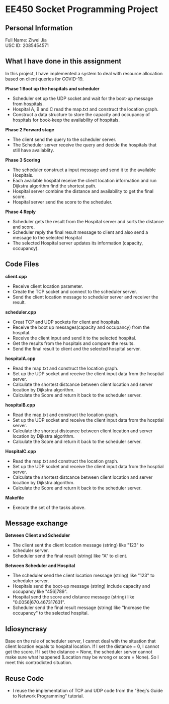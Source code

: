 # **EE450 Socket Programming Project** <br>
## **Personal Information** <br>
Full Name: Ziwei Jia<br>
USC ID: 2085454571<br>

## **What I have done in this assignment** <br>
In this project, I have implemented a system to deal with resource allocation based on client queries for COVID-19. <br>

**Phase 1 Boot up the hospitals and scheduler** <br>
  - Scheduler set up the UDP socket and wait for the boot-up message from hospitals. 
  - Hospital A, B and C read the map.txt and construct the location graph. 
  - Construct a data structure to store the capacity and occupancy of hospitals for book-keep the availability of hospitals.

**Phase 2 Forward stage**<br>
  - The client send the query to the scheduler server.
  - The Scheduler server receive the query and decide the hospitals that still have availablity. <br>
  

**Phase 3 Scoring**<br>
  - The scheduler construct a input message and send it to the available Hospitals.
  - Each available hospital receive the client location information and run Dijkstra  algorithm find the shortest path.
  - Hospital server combine the distance and availability to get the final score.
  - Hospital server send the score to the scheduler.<br>
  
**Phase 4 Reply**<br>
  - Scheduler gets the result from the Hospital server and sorts the distance and score.
  - Scheduler reply the final result message to client and also send a message to the selected Hospital
  - The selected Hospital server updates its information (capacity, occupancy).

## **Code Files** <br>

**client.cpp** <br>
  - Receive client location parameter. 
  - Create the TCP socket and connect to the scheduler server.
  - Send the client location message to scheduler server and receiver the result.

**scheduler.cpp** <br>
  - Creat TCP and UDP sockets for client and hospitals.
  - Receive the boot up messages(capacity and occupancy) from the hospital.
  - Receive the client input and send it to the selected hospital.
  - Get the results from the hospitals and compare the results.
  - Send the final result to client and the selected hospital server.
  

**hospitalA.cpp** <br>
  - Read the map.txt and construct the location graph. 
  - Set up the UDP socket and receive the client input data from the hosptial server.
  - Calculate the shortest distcance between client location and server location by Dijkstra algorithm.
  - Calculate the Score and return it back to the scheduler server.
  
**hospitalB.cpp** <br>
  - Read the map.txt and construct the location graph. 
  - Set up the UDP socket and receive the client input data from the hosptial server.
  - Calculate the shortest distcance between client location and server location by Dijkstra algorithm.
  - Calculate the Score and return it back to the scheduler server.

**HospitalC.cpp** <br>
  - Read the map.txt and construct the location graph. 
  - Set up the UDP socket and receive the client input data from the hosptial server.
  - Calculate the shortest distcance between client location and server location by Dijkstra algorithm.
  - Calculate the Score and return it back to the scheduler server.

**Makefile** <br>
  - Execute the set of the tasks above.
  
## **Message exchange** <br>

**Between Client and Scheduler** <br>
  - The client sent the client location message (string) like "123" to scheduler server.  
  - Scheduler send the final result (string) like "A" to client. 

**Between Scheduler and Hospital**<br>
  - The scheduler send the client location message (string) like "123" to scheduler server.
  - Hospitals send the boot-up message (string) include capacity and occupancy like "456|789".
  - Hospital send the score and distance message (string) like "0.0056|670.467317631".
  - Scheduler send the final result message (string) like "Increase the occupancy" to the selected hospital.
  
## **Idiosyncrasy** <br>
Base on the rule of scheduler server, I cannot deal with the situation that client location equals to hospital location. If I set the distance = 0, I cannot get the score. 
If I set the distance = None, the scheduler server cannot make sure what happened (Location may be wrong or score = None). So I meet this controdicted situation.
## **Reuse Code** <br>
 - I reuse the implementation of TCP and UDP code from the "Beej's Guide to Network Programming" tutorial.
